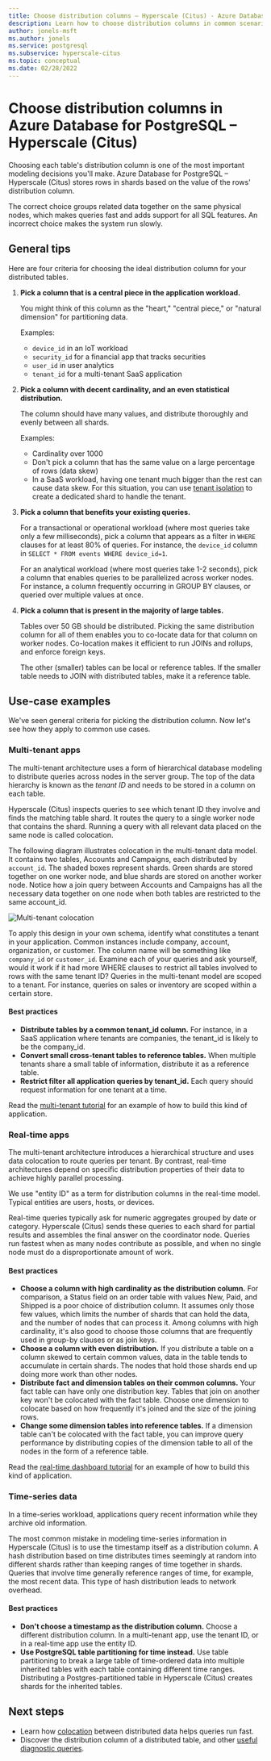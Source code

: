 ```yaml
---
title: Choose distribution columns – Hyperscale (Citus) - Azure Database for PostgreSQL
description: Learn how to choose distribution columns in common scenarios in Azure Database for PostgreSQL - Hyperscale (Citus).
author: jonels-msft
ms.author: jonels
ms.service: postgresql
ms.subservice: hyperscale-citus
ms.topic: conceptual
ms.date: 02/28/2022
---
```


# Choose distribution columns in Azure Database for PostgreSQL – Hyperscale (Citus)

Choosing each table's distribution column is one of the most important modeling
decisions you'll make. Azure Database for PostgreSQL – Hyperscale (Citus)
stores rows in shards based on the value of the rows' distribution column.

The correct choice groups related data together on the same physical nodes,
which makes queries fast and adds support for all SQL features. An incorrect
choice makes the system run slowly.

## General tips

Here are four criteria for choosing the ideal distribution column for your
distributed tables.

1. **Pick a column that is a central piece in the application workload.**

   You might think of this column as the "heart," "central piece," or "natural dimension"
   for partitioning data.

   Examples:

   * `device_id` in an IoT workload
   * `security_id` for a financial app that tracks securities
   * `user_id` in user analytics
   * `tenant_id` for a multi-tenant SaaS application

2. **Pick a column with decent cardinality, and an even statistical
   distribution.**

   The column should have many values, and distribute thoroughly and evenly
   between all shards.

   Examples:

   * Cardinality over 1000
   * Don't pick a column that has the same value on a large percentage of rows
     (data skew)
   * In a SaaS workload, having one tenant much bigger than the rest can cause
     data skew. For this situation, you can use [tenant
     isolation](reference-functions.md#isolate_tenant_to_new_shard) to create a
     dedicated shard to handle the tenant.

3. **Pick a column that benefits your existing queries.**

   For a transactional or operational workload (where most queries take only a
   few milliseconds), pick a column that appears as a filter in `WHERE` clauses
   for at least 80% of queries.  For instance, the `device_id` column in `SELECT *
   FROM events WHERE device_id=1`.

   For an analytical workload (where most queries take 1-2 seconds), pick a
   column that enables queries to be parallelized across worker nodes. For
   instance, a column frequently occurring in GROUP BY clauses, or queried over
   multiple values at once.

4. **Pick a column that is present in the majority of large tables.**

   Tables over 50 GB should be distributed. Picking the same distribution column
   for all of them enables you to co-locate data for that column on worker nodes.
   Co-location makes it efficient to run JOINs and rollups, and enforce foreign
   keys.

   The other (smaller) tables can be local or reference tables. If the smaller
   table needs to JOIN with distributed tables, make it a reference table.

## Use-case examples

We've seen general criteria for picking the distribution column. Now let's see
how they apply to common use cases.

### Multi-tenant apps

The multi-tenant architecture uses a form of hierarchical database modeling to
distribute queries across nodes in the server group. The top of the data
hierarchy is known as the *tenant ID* and needs to be stored in a column on
each table.

Hyperscale (Citus) inspects queries to see which tenant ID they involve and
finds the matching table shard. It routes the query to a single worker node
that contains the shard. Running a query with all relevant data placed on the
same node is called colocation.

The following diagram illustrates colocation in the multi-tenant data model. It
contains two tables, Accounts and Campaigns, each distributed by `account_id`.
The shaded boxes represent shards. Green shards are stored together on one
worker node, and blue shards are stored on another worker node. Notice how a
join query between Accounts and Campaigns has all the necessary data together
on one node when both tables are restricted to the same account\_id.

![Multi-tenant
colocation](../media/concepts-hyperscale-choosing-distribution-column/multi-tenant-colocation.png)

To apply this design in your own schema, identify what constitutes a tenant in
your application. Common instances include company, account, organization, or
customer. The column name will be something like `company_id` or `customer_id`.
Examine each of your queries and ask yourself, would it work if it had
more WHERE clauses to restrict all tables involved to rows with the same
tenant ID?  Queries in the multi-tenant model are scoped to a tenant. For
instance, queries on sales or inventory are scoped within a certain store.

#### Best practices

-   **Distribute tables by a common tenant\_id column.** For
    instance, in a SaaS application where tenants are companies, the
    tenant\_id is likely to be the company\_id.
-   **Convert small cross-tenant tables to reference tables.** When
    multiple tenants share a small table of information, distribute it
    as a reference table.
-   **Restrict filter all application queries by tenant\_id.** Each
    query should request information for one tenant at a time.

Read the [multi-tenant
tutorial](./tutorial-design-database-multi-tenant.md) for an example of how to 
build this kind of application.

### Real-time apps

The multi-tenant architecture introduces a hierarchical structure and uses data
colocation to route queries per tenant. By contrast, real-time architectures
depend on specific distribution properties of their data to achieve highly
parallel processing.

We use "entity ID" as a term for distribution columns in the real-time model.
Typical entities are users, hosts, or devices.

Real-time queries typically ask for numeric aggregates grouped by date or
category. Hyperscale (Citus) sends these queries to each shard for partial
results and assembles the final answer on the coordinator node. Queries run
fastest when as many nodes contribute as possible, and when no single node must
do a disproportionate amount of work.

#### Best practices

-   **Choose a column with high cardinality as the distribution
    column.** For comparison, a Status field on an order table with
    values New, Paid, and Shipped is a poor choice of distribution column.
    It assumes only those few values, which limits the number of shards
    that can hold the data, and the number of nodes that can process it.
    Among columns with high cardinality, it's also good to choose those
    columns that are frequently used in group-by clauses or as join keys.
-   **Choose a column with even distribution.** If you distribute a
    table on a column skewed to certain common values, data in the
    table tends to accumulate in certain shards. The nodes that hold
    those shards end up doing more work than other nodes.
-   **Distribute fact and dimension tables on their common columns.**
    Your fact table can have only one distribution key. Tables that join
    on another key won't be colocated with the fact table. Choose
    one dimension to colocate based on how frequently it's joined and
    the size of the joining rows.
-   **Change some dimension tables into reference tables.** If a
    dimension table can't be colocated with the fact table, you can
    improve query performance by distributing copies of the dimension
    table to all of the nodes in the form of a reference table.

Read the [real-time dashboard tutorial](./tutorial-design-database-realtime.md)
for an example of how to build this kind of application.

### Time-series data

In a time-series workload, applications query recent information while they 
archive old information.

The most common mistake in modeling time-series information in Hyperscale
(Citus) is to use the timestamp itself as a distribution column. A hash
distribution based on time distributes times seemingly at random into different
shards rather than keeping ranges of time together in shards. Queries that
involve time generally reference ranges of time, for example, the most recent
data. This type of hash distribution leads to network overhead.

#### Best practices

-   **Don't choose a timestamp as the distribution column.** Choose a
    different distribution column. In a multi-tenant app, use the tenant
    ID, or in a real-time app use the entity ID.
-   **Use PostgreSQL table partitioning for time instead.** Use table
    partitioning to break a large table of time-ordered data into
    multiple inherited tables with each table containing different time
    ranges. Distributing a Postgres-partitioned table in Hyperscale (Citus) 
    creates shards for the inherited tables.

## Next steps

- Learn how [colocation](concepts-colocation.md) between distributed data helps queries run fast.
- Discover the distribution column of a distributed table, and other [useful diagnostic queries](howto-useful-diagnostic-queries.md).
